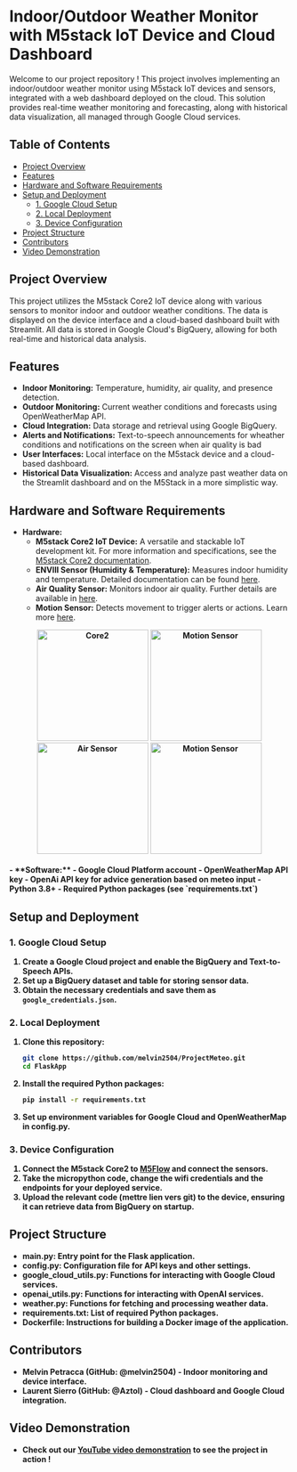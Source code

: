 # Indoor/Outdoor Weather Monitor with M5stack IoT Device and Cloud Dashboard

Welcome to our project repository ! This project involves implementing an indoor/outdoor weather monitor using M5stack IoT devices and sensors, integrated with a web dashboard deployed on the cloud. This solution provides real-time weather monitoring and forecasting, along with historical data visualization, all managed through Google Cloud services.

## Table of Contents
- [Project Overview](#project-overview)
- [Features](#features)
- [Hardware and Software Requirements](#hardware-and-software-requirements)
- [Setup and Deployment](#setup-and-deployment)
  - [1. Google Cloud Setup](#1-google-cloud-setup)
  - [2. Local Deployment](#2-local-deployment)
  - [3. Device Configuration](#3-device-configuration)
- [Project Structure](#project-structure)
- [Contributors](#contributors)
- [Video Demonstration](#video-demonstration)

## Project Overview
This project utilizes the M5stack Core2 IoT device along with various sensors to monitor indoor and outdoor weather conditions. The data is displayed on the device interface and a cloud-based dashboard built with Streamlit. All data is stored in Google Cloud's BigQuery, allowing for both real-time and historical data analysis.

## Features
- **Indoor Monitoring:** Temperature, humidity, air quality, and presence detection.
- **Outdoor Monitoring:** Current weather conditions and forecasts using OpenWeatherMap API.
- **Cloud Integration:** Data storage and retrieval using Google BigQuery.
- **Alerts and Notifications:** Text-to-speech announcements for wheather conditions and notifications on the screen when air quality is bad
- **User Interfaces:** Local interface on the M5stack device and a cloud-based dashboard.
- **Historical Data Visualization:** Access and analyze past weather data on the Streamlit dashboard and on the M5Stack in a more simplistic way.

## Hardware and Software Requirements
- **Hardware:**
  - **M5stack Core2 IoT Device:** A versatile and stackable IoT development kit. For more information and specifications, see the [M5stack Core2 documentation](https://docs.m5stack.com/en/core/core2).
  - **ENVIII Sensor (Humidity & Temperature):** Measures indoor humidity and temperature. Detailed documentation can be found [here](https://shop.m5stack.com/products/env-iii-unit-with-temperature-humidity-air-pressure-sensor-sht30-qmp6988).
  - **Air Quality Sensor:** Monitors indoor air quality. Further details are available in [here](https://shop.m5stack.com/products/tvoc-eco2-gas-unit-sgp30).
  - **Motion Sensor:** Detects movement to trigger alerts or actions. Learn more [here](https://shop.m5stack.com/products/pir-module).
<b>
<div align="center">
  <img src="https://shop.m5stack.com/cdn/shop/products/1_3f420584-fb2f-48c3-bd01-17f083de0880_1200x1200.jpg?v=1608513603" alt="Core2" width="200"/>
  <img src="https://shop.m5stack.com/cdn/shop/products/1_c0de294c-761b-45d0-9098-fe75effe7f49_1200x1200.jpg?v=1627863922" alt="Motion Sensor" width="200"/>
  <img src="https://shop.m5stack.com/cdn/shop/products/1_396ff532-f0ac-4eee-b102-cbc9afdd97c9_1200x1200.jpg?v=1598833693" alt="Air Sensor" width="200"/>
  <img src="https://shop.m5stack.com/cdn/shop/products/1_d5b646cb-fed3-4644-a881-937971cd87c3_1200x1200.jpg?v=1676450541" alt="Motion Sensor" width="200"/>
</div>
<br>
- **Software:**
  - Google Cloud Platform account
  - OpenWeatherMap API key
  - OpenAi API key for advice generation based on meteo input
  - Python 3.8+
  - Required Python packages (see `requirements.txt`)

## Setup and Deployment

### 1. Google Cloud Setup
1. Create a Google Cloud project and enable the BigQuery and Text-to-Speech APIs.
2. Set up a BigQuery dataset and table for storing sensor data.
3. Obtain the necessary credentials and save them as `google_credentials.json`.

### 2. Local Deployment
1. Clone this repository:
   ```sh
   git clone https://github.com/melvin2504/ProjectMeteo.git
   cd FlaskApp
2. Install the required Python packages:
   ```sh
   pip install -r requirements.txt
3. Set up environment variables for Google Cloud and OpenWeatherMap in config.py.

### 3. Device Configuration
1. Connect the M5stack Core2 to [M5Flow](https://flow.m5stack.com/) and connect the sensors.
2. Take the micropython code, change the wifi credentials and the endpoints for your deployed service.
4. Upload the relevant code (mettre lien vers git) to the device, ensuring it can retrieve data from BigQuery on startup.

## Project Structure
- **main.py**: Entry point for the Flask application.
- **config.py**: Configuration file for API keys and other settings.
- **google_cloud_utils.py**: Functions for interacting with Google Cloud services.
- **openai_utils.py**: Functions for interacting with OpenAI services.
- **weather.py**: Functions for fetching and processing weather data.
- **requirements.txt**: List of required Python packages.
- **Dockerfile**: Instructions for building a Docker image of the application.

## Contributors
- Melvin Petracca (GitHub: @melvin2504) - Indoor monitoring and device interface.
- Laurent Sierro (GitHub: @Aztol) - Cloud dashboard and Google Cloud integration.

## Video Demonstration
- Check out our [YouTube video demonstration](https://www.youtube.com/watch?v=dQw4w9WgXcQ&pp=ygUJcmljayByb2xs) to see the project in action !
